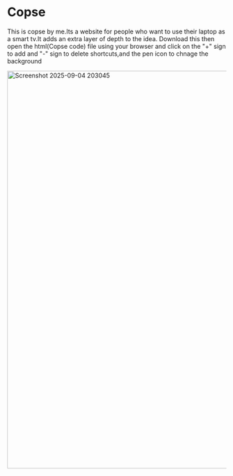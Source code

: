 # Copse
This is copse by me.Its a website  for people who want to use their laptop as a smart tv.It adds an extra layer of depth to the idea.
Download this then open the html(Copse code) file using your browser and click on the "+" sign to add and "-" sign to delete shortcuts,and the pen icon to chnage the background




<img width="1918" height="913" alt="Screenshot 2025-09-04 203045" src="https://github.com/user-attachments/assets/358404ee-aa16-4017-8ef4-638b54c809e6" />
